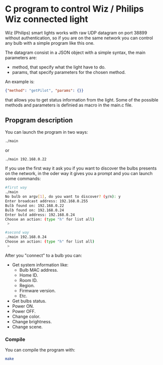 # C program to control Wiz / Philips Wiz connected light

Wiz (Philips) smart lights works with raw UDP datagram on port 38899 without authentication, so if you are on the same network you can control any bulb with a simple program like this one. 

The datagram consist in a JSON object with a simple syntax, the main parameters are: 
 - method, that specify what the light have to do.
 - params, that specify parameters for the chosen method. 

An example is: 

``` json
{"method": "getPilot", "params": {}}
```

that allows you to get status information from the light. Some of the possible methods and parameters is definied as macro in the main.c file.

## Propgram description
You can launch the program in two ways: 
``` bash
./main 
```
or 
``` bash
./main 192.168.0.22
```

If you use the first way it ask you if you want to discover the bulbs presents on the network, in the oder way it gives you a prompt and you can launch some commands: 
``` bash
#first way
./main
No bulb on argv[1], do you want to discover? (y/n): y
Enter broadcast address: 192.168.0.255
Bulb found on: 192.168.0.22
Bulb found on: 192.168.0.24
Enter buld address: 192.168.0.24
Choose an action: (type "h" for list all)
 >

#second way
./main 192.168.0.24
Choose an action: (type "h" for list all)
 > 
```

After you "connect" to a bulb you can: 
 - Get system information like: 
   - Bulb MAC address.
   - Home ID.
   - Room ID.
   - Region.
   - Firmware version.
   - Etc.
 - Get bulbs status.
 - Power ON.
 - Power OFF.
 - Change color.
 - Change brightness.
 - Change scene.

### Compile
You can compile the program with: 
``` bash
make
```